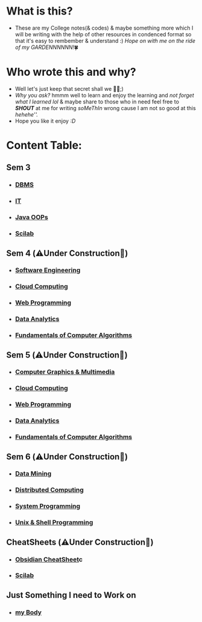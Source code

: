 # What is this?
- These are my College notes(& codes) & maybe something more which I will be writing with the help of other resources in condenced format so that it's easy to rembember & understand :) _Hope on with me on the ride of my GARDENNNNNN!_🍀

# Who wrote this and why?
- Well let's just keep that secret shall we 😶‍🌫️;)
- *Why you ask?* hmmm well to learn and enjoy the learning and _not forget what I learned lol_ & maybe share to those who in need feel free to ***SHOUT*** at me for writing *soMeThIn* wrong cause I am not so good at this *hehehe''.* 
- Hope you like it enjoy *:D*

# Content Table:

## Sem 3
- ### [DBMS](Sem_3/DBMS/DBMS_vs_File_Processing_System.md)
- ### [IT](Sem_3/IT/IT_Index.md)
- ### [Java OOPs](Sem_3/Java%20OOPs/Java_Index.md)
- ### [Scilab](Sem_3/Scilab/Scilab_Index.md)

## Sem 4 (⚠️Under Construction🚧)
- ### [Software Engineering](Sem_4/Software%20Engineering/Notes/Module_1/m1_syllabus.md)
- ### [Cloud Computing](Sem_4/Cloud_Computing/Classes_Notes/Module_1/m1_syllabus.md)
- ### [Web Programming](Sem_4/Web_Programming/Classes_Notes/Module_1/m1_syllabus.md)
- ### [Data Analytics](Sem_4/Data_Analytics/Classes_Notes/Module_1/m1_syllabus.md)
- ### [Fundamentals of Computer Algorithms](Sem_4/Fundamentals%20of%20Computer%20Algorithms/m1_syllabus.md)


## Sem 5 (⚠️Under Construction🚧)
- ### [Computer Graphics & Multimedia](Sem_5/Computer%20Graphics%20&%20Multimedia/index.md)
- ### [Cloud Computing](Sem_4/Cloud_Computing/Classes_Notes/Module_1/m1_syllabus.md)
- ### [Web Programming](Sem_4/Web_Programming/Classes_Notes/Module_1/m1_syllabus.md)
- ### [Data Analytics](Sem_4/Data_Analytics/Classes_Notes/Module_1/m1_syllabus.md)
- ### [Fundamentals of Computer Algorithms](Sem_4/Fundamentals%20of%20Computer%20Algorithms/m1_syllabus.md)


## Sem 6 (⚠️Under Construction🚧)
- ### [Data Mining](Sem_6/Data_Mining/index)
- ### [Distributed Computing](Sem_6/Distributed_Computing/index)
- ### [System Programming](Sem_6/Distributed_Database_System/index)
- ### [Unix & Shell Programming](Sem_6/Unix_&_Shell_Programming/index)


## CheatSheets (⚠️Under Construction🚧)
- ### [Obsidian CheatSheet](template/Obsidian_Cheat_Sheet.md)c
- ### [Scilab](Sem_3/Scilab/Classes_Notes/Cheat_Sheet/bionicop_scilab_cheat_sheet.pdf)

## Just Something I need to Work on
- ### [my Body](Just%20Something%20I%20need%20to%20Work%20on/My_Training_Program)